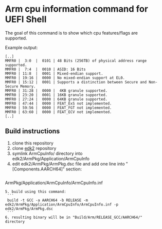 # Arm cpu information command for UEFI Shell

The goal of this command is to show which cpu features/flags are supported.

Example output:

```
[..]
MMFR0 |  3:0  |  0101 | 48 Bits (256TB) of physical address range supported.
MMFR0 |  7:4  |  0010 | ASID: 16 Bits
MMFR0 | 11:8  |  0001 | Mixed-endian support.
MMFR0 | 19:16 |  0000 | No mixed-endian support at EL0.
MMFR0 | 15:12 |  0001 | Supports a distinction between Secure and Non-Secure Memory.
MMFR0 | 31:28 |  0000 |  4KB granule supported.
MMFR0 | 23:20 |  0001 | 16KB granule supported.
MMFR0 | 27:24 |  0000 | 64KB granule supported.
MMFR0 | 47:44 |  0000 | FEAT_ExS not implemented.
MMFR0 | 59:56 |  0000 | FEAT_FGT not implemented.
MMFR0 | 63:60 |  0000 | FEAT_ECV not implemented.
[..]
```


## Build instructions

1. clone this repository
2. clone [edk2](https://github.com/tianocore/edk2) repository
3. symlink ArmCpuInfo/ directory into edk2/ArmPkg/Application/ArmCpuInfo
4. edit edk2/ArmPkg/ArmPkg.dsc file and add one line into "[Components.AARCH64]"
   section:
   ```
  ArmPkg/Application/ArmCpuInfo/ArmCpuInfo.inf
   ```
5. build using this command:
	```
	build -t GCC -a AARCH64 -b RELEASE -m edk2/ArmPkg/Application/ArmCpuInfo/ArmCpuInfo.inf -p edk2/ArmPkg/ArmPkg.dsc
	```
6. resulting binary will be in "Build/Arm/RELEASE_GCC/AARCH64/" directory
